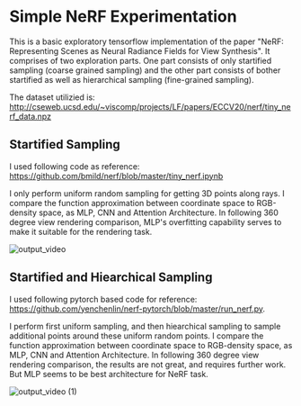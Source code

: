# Simple NeRF Experimentation

This is a basic exploratory tensorflow implementation of the paper "NeRF: Representing Scenes as Neural Radiance Fields for View Synthesis". It comprises of two exploration parts. One part consists of only startified sampling (coarse grained sampling) and the other part consists of bother startified as well as hierarchical sampling (fine-grained sampling).

The dataset utilizied is: http://cseweb.ucsd.edu/~viscomp/projects/LF/papers/ECCV20/nerf/tiny_nerf_data.npz

## Startified Sampling

I used following code as reference: https://github.com/bmild/nerf/blob/master/tiny_nerf.ipynb

I only perform uniform random sampling for getting 3D points along rays. I compare the function approximation between coordinate space to RGB-density space, as MLP, CNN and Attention Architecture. In following 360 degree view rendering comparison, MLP's overfitting capability serves to make it suitable for the rendering task.


![output_video](https://github.com/antidianuj/simple_nerf/assets/47445756/99a1b66f-438f-4795-b480-0966222c9aaf)




## Startified and Hiearchical Sampling

I used following pytorch based code for reference: https://github.com/yenchenlin/nerf-pytorch/blob/master/run_nerf.py.

I perform first uniform sampling, and then hiearchical sampling to sample additional points around these uniform random points. I compare the function approximation between coordinate space to RGB-density space, as MLP, CNN and Attention Architecture. In following 360 degree view rendering comparison, the results are not great, and requires further work. But MLP seems to be best architecture for NeRF task.


![output_video (1)](https://github.com/antidianuj/simple_nerf/assets/47445756/6c9e6351-b49a-47b5-990e-cfb114afcfc9)
